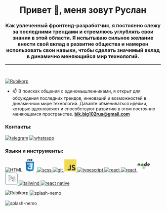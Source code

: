 <h1 align="center">Привет 👋, меня зовут Руслан</h1>
<h3 align="center">Как увлеченный фронтенд-разработчик, я постоянно слежу за последними трендами и стремлюсь углублять свои знания в этой области. Я испытываю сильное желание внести свой вклад в развитие общества и намерен использовать свои навыки, чтобы сделать значимый вклад в динамично меняющийся мир технологий.</h3>

<hr>
<br>
<p align="left"> <a href="https://github-profile-trophy.vercel.app/?username=Rubikorp&theme=light"><img src="https://github-profile-trophy.vercel.app/?username=Rubikorp&theme=light" alt="Rubikorp" /></a> </p>

- 📫 В поисках общения с единомышленниками, я открыт для обсуждения последних трендов, инноваций и возможностей в динамичном мире технологий. Давайте обмениваться идеями, которые вдохновляют и способствуют развитию в этом постоянно меняющемся пространстве. **bik.big102rus@gmail.com**

<h3 align="left">Контакты:</h3>
<p align="left">
<a href="https://t.me/Rubikorp" target="blank"><img align="center" src="https://okeygeek.ru/wp-content/uploads/2020/08/telegram-2048x2048.png" alt="telegram" height="30" width="30" /></a>
<a href="https://wa.me/79191553309" target="blank"><img align="center" src="https://i.pinimg.com/originals/a7/9b/68/a79b687ea194584379449e01fb63401b.png" alt="whatsapp" height="30" width="60" /></a>
</p>

<h3 align="left">Языки и инструменты:</h3>

<p align="left"> 

<img src="https://upload.wikimedia.org/wikipedia/commons/thumb/0/00/HTML5_logo_black.svg/2048px-HTML5_logo_black.svg.png" alt="HTML" width="40" height="40"/> 
<a href="https://www.w3schools.com/css/" target="_blank" rel="noreferrer"> <img src="https://raw.githubusercontent.com/devicons/devicon/master/icons/css3/css3-original-wordmark.svg" alt="css3" width="40" height="40"/> 
</a>
<a href="https://sass-lang.com/" target="_blank" rel="noreferrer"> <img src="https://natqe.gallerycdn.vsassets.io/extensions/natqe/scss-generator/1.2.9/1550339585248/Microsoft.VisualStudio.Services.Icons.Default" alt="scss" width="80" height="40"/> 
</a> 
<a href="https://git-scm.com/" target="_blank" rel="noreferrer"> <img src="https://www.vectorlogo.zone/logos/git-scm/git-scm-icon.svg" alt="git" width="40" height="40"/> 
</a>
<a href="https://developer.mozilla.org/en-US/docs/Web/JavaScript" target="_blank" rel="noreferrer"> <img src="https://raw.githubusercontent.com/devicons/devicon/master/icons/javascript/javascript-original.svg" alt="javascript" width="40" height="40"/> 
</a>
<a href="https://www.typescriptlang.org/" target="_blank" rel="noreferrer"> <img src="https://gitlab.com/uploads/-/system/group/avatar/10720253/typescript.png" alt="typescript" width="40" height="40"/> 
</a>
<a href="https://react.dev/" target="_blank" rel="noreferrer"> <img src="https://lmsdo.rea.ru/pluginfile.php/14950/course/overviewfiles/react%404x.png" alt="react" width="40" height="40"/> 
</a>
<a href="https://vuejs.org/" target="_blank" rel="noreferrer"> <img src="https://mobiscroll.com/docs/img/vue-logo.svg" alt="react" width="40" height="40"/> 
</a>
<a href="https://nodejs.org" target="_blank" rel="noreferrer"> <img src="https://raw.githubusercontent.com/devicons/devicon/master/icons/nodejs/nodejs-original-wordmark.svg" alt="nodejs" width="40" height="40"/> 
</a> 
<a href="https://www.photoshop.com/en" target="_blank" rel="noreferrer"> <img src="https://raw.githubusercontent.com/devicons/devicon/master/icons/photoshop/photoshop-line.svg" alt="photoshop" width="40" height="40"/> 
</a> 
<a href="https://tailwindcss.com/" target="_blank" rel="noreferrer"> <img src="https://www.vectorlogo.zone/logos/tailwindcss/tailwindcss-icon.svg" alt="tailwind" width="40" height="40"/> 
</a>
<a href="https://reactnative.dev/" target="_blank" rel="noreferrer"> <img src="https://s3.amazonaws.com/media-p.slid.es/uploads/40413/images/3181359/pasted-from-clipboard.png" alt="react native" width="102,4" height="40"/> 
</a> 
</p>

<p><img align="left" src="https://github-readme-stats.vercel.app/api/top-langs?username=Rubikorp&show_icons=true&locale=ru&layout=compact" alt="Rubikorp" /></p>

<p>&nbsp;<img align="center" src="https://github-readme-stats.vercel.app/api?username=Rubikorp&show_icons=true&locale=ru" alt="splash-nemo" /></p>

<p><img align="center" src="https://github-readme-streak-stats.herokuapp.com/?user=Rubikorp&locale=ru" alt="splash-nemo" /></p>
